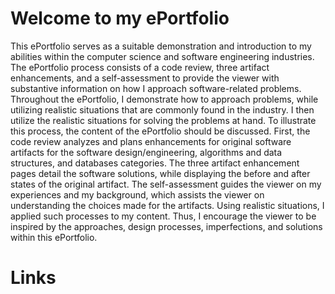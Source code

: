 # Welcome to my ePortfolio 

This ePortfolio serves as a suitable demonstration and introduction to my abilities within the computer science and software engineering industries. The ePortfolio process consists of a code review, three artifact enhancements, and a self-assessment to provide the viewer with substantive information on how I approach software-related problems. Throughout the ePortfolio, I demonstrate how to approach problems, while utilizing realistic situations that are commonly found in the industry. I then utilize the realistic situations for solving the problems at hand. To illustrate this process, the content of the ePortfolio should be discussed. First, the code review analyzes and plans enhancements for original software artifacts for the software design/engineering, algorithms and data structures, and databases categories. The three artifact enhancement pages detail the software solutions, while displaying the before and after states of the original artifact. The self-assessment guides the viewer on my experiences and my background, which assists the viewer on understanding the choices made for the artifacts. Using realistic situations, I applied such processes to my content. Thus, I encourage the viewer to be inspired by the approaches, design processes, imperfections, and solutions within this ePortfolio.  




# Links
